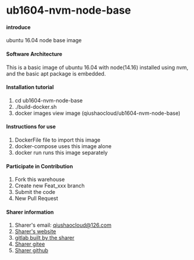 # ub1604-nvm-node-base

#### introduce
ubuntu 16.04 node base image

#### Software Architecture
This is a basic image of ubuntu 16.04 with node(14.16) installed using nvm, and the basic apt package is embedded.


#### Installation tutorial

1. cd ub1604-nvm-node-base
2. ./build-docker.sh
3. docker images view image (qiushaocloud/ub1604-nvm-node-base)

#### Instructions for use

1. DockerFile file to import this image
2. docker-compose uses this image alone
3. docker run runs this image separately

#### Participate in Contribution

1. Fork this warehouse
2. Create new Feat_xxx branch
3. Submit the code
4. New Pull Request


#### Sharer information

1. Sharer's email: qiushaocloud@126.com
2. [Sharer's website](https://www.qiushaocloud.top)
3. [gitlab built by the sharer](https://www.qiushaocloud.top/gitlab)
3. [Sharer gitee](https://gitee.com/qiushaocloud/dashboard/projects)
3. [Sharer github](https://github.com/qiushaocloud?tab=repositories)